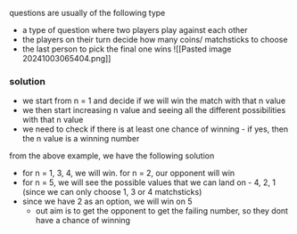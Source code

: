 questions are usually of the following type

- a type of question where two players play against each other
- the players on their turn decide how many coins/ matchsticks to choose
- the last person to pick the final one wins
![[Pasted image 20241003065404.png]]

### solution
- we start from n = 1 and decide if we will win the match with that n value
- we then start increasing n value and seeing all the different possibilities with that n value
- we need to check if there is at least one chance of winning - if yes, then the n value is a winning number

from the above example, we have the following solution
- for n = 1, 3, 4, we will win. for n = 2, our opponent will win
- for n = 5, we will see the possible values that we can land on - 4, 2, 1 (since we can only choose 1, 3 or 4 matchsticks)
- since we have 2 as an option, we will win on 5
	- out aim is to get the opponent to get the failing number, so they dont have a chance of winning